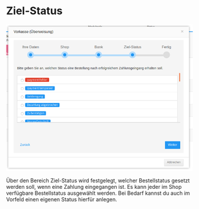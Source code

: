 # Ziel-Status 

![](Bilder/20180906_VKplus_013.png "Auswahl des Ziel-Status‘")

Über den Bereich Ziel-Status wird festgelegt, welcher Bestellstatus gesetzt werden soll, wenn eine Zahlung eingegangen ist. Es kann jeder im Shop verfügbare Bestellstatus ausgewählt werden. Bei Bedarf kannst du auch im Vorfeld einen eigenen Status hierfür anlegen.




